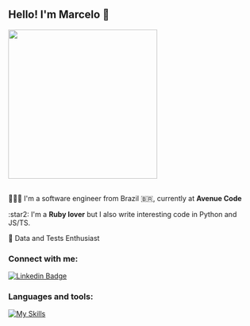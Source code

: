 ## Hello! I'm Marcelo 🤙

  <div><img width="300" src="https://user-images.githubusercontent.com/74038190/212749171-b84692a8-2b04-4e3b-93ca-ac14705da224.gif"></div>
  <br>
  <div>
    <p>👨🏻‍💻 I'm a software engineer from Brazil 🇧🇷, currently at <strong>Avenue Code</strong> </p>
    <p>:star2: I'm a <strong>Ruby lover</strong> but I also write interesting code in Python and JS/TS.</p>
    <p>🤔 Data and Tests Enthusiast</p>
  </div>

### Connect with me:
[![Linkedin Badge](https://img.shields.io/badge/LinkedIn-0077B5?style=for-the-badge&logo=linkedin&logoColor=white)](https://www.linkedin.com/in/dealencarmarcelo)
  

### Languages and tools:
[![My Skills](https://skillicons.dev/icons?i=ruby,rails,python,fastapi,postgres,mysql,mongodb,redis,js,ts,react,angular,docker,aws,heroku,linux&perline=4)](https://skillicons.dev)

